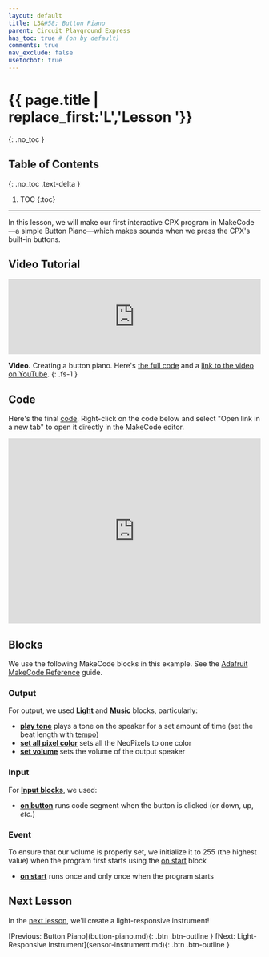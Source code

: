 ```yaml
---
layout: default
title: L3&#58; Button Piano
parent: Circuit Playground Express
has_toc: true # (on by default)
comments: true
nav_exclude: false
usetocbot: true
---
```

# {{ page.title | replace_first:'L','Lesson '}}
{: .no_toc }

## Table of Contents
{: .no_toc .text-delta }

1. TOC
{:toc}
---

In this lesson, we will make our first interactive CPX program in MakeCode—a simple Button Piano—which makes sounds when we press the CPX's built-in buttons.

<!-- Notes to self on lesson:
* Introduce notion of button
* Show how MakeCode supports four different button events: click, up, down, etc.
* If you have a block that doesn't have a notch up top, it means it will run an event when -->
<!-- Ref: https://youtu.be/NIKu0-Tgh2M (MakeCode Tutorial) -->

## Video Tutorial

<div class="iframe-container">
  <iframe width="100%" src="https://www.youtube.com/embed/wCSWP6PhNvY" title="YouTube video player" frameborder="0" allow="accelerometer; autoplay; clipboard-write; encrypted-media; gyroscope; picture-in-picture; web-share" allowfullscreen></iframe>
</div>

**Video.** Creating a button piano. Here's [the full code](https://makecode.com/_EyqF3g3xb6Cy) and a [link to the video on YouTube](https://youtu.be/wCSWP6PhNvY).
{: .fs-1 }

## Code

Here's the final [code](https://makecode.com/_EyqF3g3xb6Cy). Right-click on the code below and select "Open link in a new tab" to open it directly in the MakeCode editor.

<div style="position:relative;height:calc(300px + 5em);width:100%;overflow:hidden;"><iframe style="position:absolute;top:0;left:0;width:100%;height:100%;" src="https://makecode.adafruit.com/---codeembed#pub:_EsoWP4RwKXJK" allowfullscreen="allowfullscreen" frameborder="0" sandbox="allow-scripts allow-same-origin"></iframe></div>

## Blocks

We use the following MakeCode blocks in this example. See the [Adafruit MakeCode Reference](https://makecode.adafruit.com/reference) guide.

### Output

For output, we used **[Light](https://makecode.adafruit.com/reference/light)** and **[Music](https://makecode.adafruit.com/reference/music)** blocks, particularly:

- **[play tone](https://makecode.adafruit.com/reference/music/play-tone)** plays a tone on the speaker for a set amount of time (set the beat length with [tempo](https://makecode.adafruit.com/reference/music/tempo))
- **[set all pixel color](https://makecode.adafruit.com/reference/light/set-all)** sets all the NeoPixels to one color
- **[set volume](https://makecode.adafruit.com/reference/music/set-volume)** sets the volume of the output speaker

### Input

For **[Input blocks](https://makecode.adafruit.com/reference/input)**, we used:

- **[on button](https://makecode.adafruit.com/reference/input/button/on-event)** runs code segment when the button is clicked (or down, up, *etc.*)

### Event

To ensure that our volume is properly set, we initialize it to 255 (the highest value) when the program first starts using the [on start](https://makecode.adafruit.com/blocks/on-start) block

- **[on start](https://makecode.adafruit.com/blocks/on-start)** runs once and only once when the program starts

## Next Lesson

In the [next lesson](sensor-instrument.md), we'll create a light-responsive instrument!

<span class="fs-6">
[Previous: Button Piano](button-piano.md){: .btn .btn-outline }
[Next: Light-Responsive Instrument](sensor-instrument.md){: .btn .btn-outline }
</span>